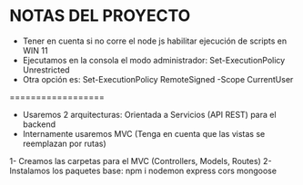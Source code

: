 # NOTAS DEL PROYECTO

- Tener en cuenta si no corre el node js habilitar ejecución de scripts en WIN 11
- Ejecutamos en la consola el modo administrador: Set-ExecutionPolicy Unrestricted
- Otra opción es: Set-ExecutionPolicy RemoteSigned -Scope CurrentUser ​

==================

- Usaremos 2 arquitecturas: Orientada a Servicios (API REST) para el backend
- Internamente usaremos MVC (Tenga en cuenta que las vistas se reemplazan por rutas)

1- Creamos las carpetas para el MVC (Controllers, Models, Routes)
2- Instalamos los paquetes base: npm i nodemon express cors mongoose